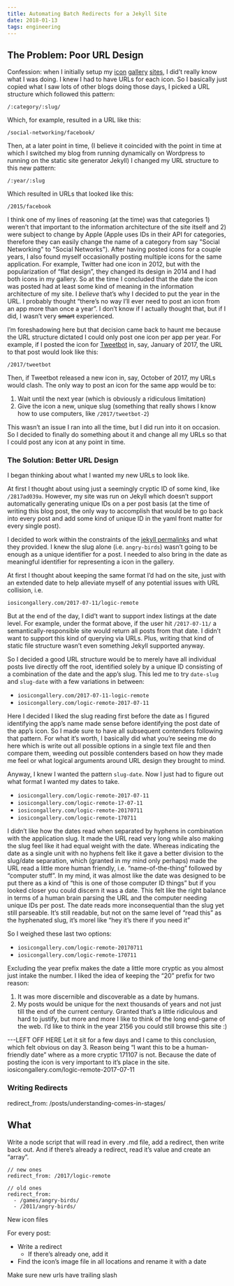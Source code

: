 ```yaml
---
title: Automating Batch Redirects for a Jekyll Site
date: 2018-01-13
tags: engineering
---
```


## The Problem: Poor URL Design

Confession: when I initially setup my [icon](http://iosicongallery.com/) [gallery](http://macosicongallery.com/) [sites](http://watchosicongallery.com/), I did’t really know what I was doing. I knew I had to have URLs for each icon. So I basically just copied what I saw lots of other blogs doing those days, I picked a URL structure which followed this pattern:

`/:category/:slug/`

Which, for example, resulted in a URL like this:

`/social-networking/facebook/`

Then, at a later point in time, (I believe it coincided with the point in time at which I switched my blog from running dynamically on Wordpress to running on the static site generator Jekyll) I changed my URL structure to this new pattern:

`/:year/:slug`

Which resulted in URLs that looked like this:

`/2015/facebook`

I think one of my lines of reasoning (at the time) was that categories 1) weren’t that important to the information architecture of the site itself and 2) were subject to change by Apple (Apple uses IDs in their API for categories, therefore they can easily change the name of a category from say "Social Networking" to "Social Networks"). After having posted icons for a couple years, I also found myself occasionally posting multiple icons for the same application. For example, Twitter had one icon in 2012, but with the popularization of “flat design”, they changed its design in 2014 and I had both icons in my gallery. So at the time I concluded that the date the icon was posted had at least some kind of meaning in the information architecture of my site. I *believe* that’s why I decided to put the year in the URL. I probably thought “there’s no way I’ll ever need to post an icon from an app more than once a year”. I don’t know if I actually thought that, but if I did, I wasn’t very ~~smart~~ experienced.

I’m foreshadowing here but that decision came back to haunt me because the URL structure dictated I could only post one icon per app per year. For example, if I posted the icon for [Tweetbot](https://tapbots.com/tweetbot/) in, say, January of 2017, the URL to that post would look like this:

`/2017/tweetbot`

Then, if Tweetbot released a new icon in, say, October of 2017, my URLs would clash. The only way to post an icon for the same app would be to:

1. Wait until the next year (which is obviously a ridiculous limitation)
2. Give the icon a new, unique slug (something that really shows I know how to use computers, like `/2017/tweetbot-2`)

This wasn’t an issue I ran into all the time, but I did run into it on occasion. So I decided to finally do something about it and change all my URLs so that I could post any icon at any point in time.

### The Solution: Better URL Design

I began thinking about what I wanted my new URLs to look like.

At first I thought about using just a seemingly cryptic ID of some kind, like `/2817ad039a`. However, my site was run on Jekyll which doesn’t support automatically generating unique IDs on a per post basis (at the time of writing this blog post, the only way to accomplish that would be to go back into every post and add some kind of unique ID in the yaml front matter for every single post).

I decided to work within the constraints of the [jekyll permalinks](https://jekyllrb.com/docs/permalinks/) and what they provided. I knew the slug alone (i.e. `angry-birds`) wasn’t going to be enough as a unique identifier for a post. I needed to also bring in the date as meaningful identifier for representing a icon in the gallery.

At first I thought about keeping the same format I’d had on the site, just with an extended date to help alleviate myself of any potential issues with URL collision, i.e.

`iosicongallery.com/2017-07-11/logic-remote`

But at the end of the day, I did’t want to support index listings at the date level. For example, under the format above, if the user hit `/2017-07-11/` a semantically-responsible site would return all posts from that date. I didn’t want to support this kind of querying via URLs. Plus, writing that kind of static file structure wasn’t even something Jekyll supported anyway.

So I decided a good URL structure would be to merely have all individual posts live directly off the root, identified solely by a unique ID consisting of a combination of the date and the app’s slug. This led me to try `date-slug` and `slug-date` with a few variations in between:

- `iosicongallery.com/2017-07-11-logic-remote`
- `iosicongallery.com/logic-remote-2017-07-11`

Here I decided I liked the slug reading first before the date as I figured identifying the app’s name made sense before identifying the post date of the app’s icon. So I made sure to have all subsequent contenders following that pattern. For what it’s worth, I basically did what you’re seeing me do here which is write out all possible options in a single text file and then compare them, weeding out possible contenders based on how they made me feel or what logical arguments around URL design they brought to mind.

Anyway, I knew I wanted the pattern `slug-date`. Now I just had to figure out what format I wanted my dates to take.

- `iosicongallery.com/logic-remote-2017-07-11`
- `iosicongallery.com/logic-remote-17-07-11`
- `iosicongallery.com/logic-remote-20170711`
- `iosicongallery.com/logic-remote-170711`

I didn’t like how the dates read when separated by hyphens in combination with the application slug. It made the URL read very long while also making the slug  feel like it had equal weight with the date. Whereas indicating the date as a single unit with no hyphens felt like it gave a better division to the slug/date separation, which (granted in my mind only perhaps) made the URL read a little more human friendly, i.e. “name-of-the-thing” followed by “computer  stuff”. In my mind, it was almost like the date was designed to be put there as a kind of “this is one of those computer ID things” but if you looked closer you could discern it was a date. This felt like the right balance in terms of a human brain parsing the URL and the computer needing unique IDs per post. The date reads more inconsequential than the slug yet still parseable. It’s still readable, but not on the same level of “read this” as the hyphenated slug, it’s morel like “hey it’s there if you need it”

So I weighed these last two options:

- `iosicongallery.com/logic-remote-20170711`
- `iosicongallery.com/logic-remote-170711`

Excluding the year prefix makes the date a little more cryptic as you almost just intake the number. I liked the idea of keeping the “20” prefix for two reason:

1. It was more discernible and discoverable as a date by humans.
2. My posts would be unique for the next thousands of years and not just till the end of the current century. Granted that’s a little ridiculous and hard to justify, but more and more I like to think of the long end-game of the web. I’d like to think in the year 2156 you could still browse this site :)


---LEFT OFF HERE
Let it sit for a few days and I came to this conclusion, which felt obvious on day 3. Reason being “I want this to be a human-friendly date” where as a more cryptic 171107 is not. Because the date of posting the icon is very important to it’s place in the site.
iosicongallery.com/logic-remote-2017-07-11


### Writing Redirects

redirect_from: /posts/understanding-comes-in-stages/

## What

Write a node script that will read in every .md file, add a redirect, then write back out.
And if there’s already a redirect, read it’s value and create an “array”.

```
// new ones
redirect_from: /2017/logic-remote

// old ones
redirect_from:
  - /games/angry-birds/
  - /2011/angry-birds/
```




New icon files

For every post:
- Write a redirect
    - If there’s already one, add it
- Find the icon’s image file in all locations and rename it with a date

Make sure new urls have trailing slash 


